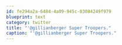 ```yaml
---
id: fe294a2a-6484-4a09-945c-03084249f979
blueprint: text
category: twitter
title: "'@gillianberger Super Troopers."
caption: "'@gillianberger Super Troopers."
---
```

